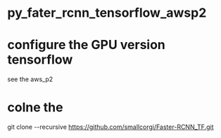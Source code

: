 # py_fater_rcnn_tensorflow_awsp2

# configure the GPU version tensorflow
see the aws_p2


# colne the 

git clone --recursive https://github.com/smallcorgi/Faster-RCNN_TF.git

